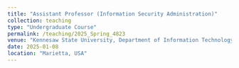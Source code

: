 ```yaml
---
title: "Assistant Professor (Information Security Administration)"
collection: teaching
type: "Undergraduate Course"
permalink: /teaching/2025_Spring_4823
venue: "Kennesaw State University, Department of Information Technology"
date: 2025-01-08
location: "Marietta, USA"
---
```

